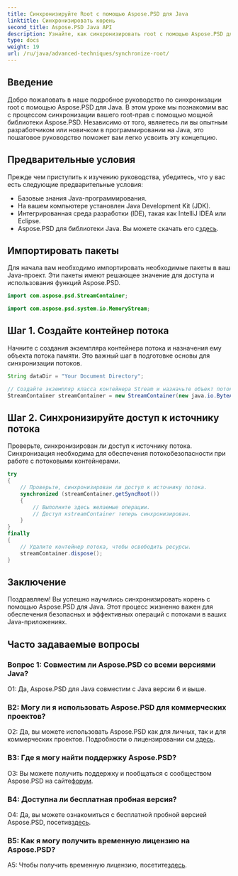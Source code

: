 ```yaml
---
title: Синхронизируйте Root с помощью Aspose.PSD для Java
linktitle: Синхронизировать корень
second_title: Aspose.PSD Java API
description: Узнайте, как синхронизировать root с помощью Aspose.PSD для Java. Следуйте нашему пошаговому руководству для эффективных операций с потоками Java.
type: docs
weight: 19
url: /ru/java/advanced-techniques/synchronize-root/
---
```

## Введение

Добро пожаловать в наше подробное руководство по синхронизации root с помощью Aspose.PSD для Java. В этом уроке мы познакомим вас с процессом синхронизации вашего root-прав с помощью мощной библиотеки Aspose.PSD. Независимо от того, являетесь ли вы опытным разработчиком или новичком в программировании на Java, это пошаговое руководство поможет вам легко усвоить эту концепцию.

## Предварительные условия

Прежде чем приступить к изучению руководства, убедитесь, что у вас есть следующие предварительные условия:

- Базовые знания Java-программирования.
- На вашем компьютере установлен Java Development Kit (JDK).
- Интегрированная среда разработки (IDE), такая как IntelliJ IDEA или Eclipse.
-  Aspose.PSD для библиотеки Java. Вы можете скачать его с[здесь](https://releases.aspose.com/psd/java/).

## Импортировать пакеты

Для начала вам необходимо импортировать необходимые пакеты в ваш Java-проект. Эти пакеты имеют решающее значение для доступа и использования функций Aspose.PSD.

```java
import com.aspose.psd.StreamContainer;

import com.aspose.psd.system.io.MemoryStream;
```

## Шаг 1. Создайте контейнер потока

Начните с создания экземпляра контейнера потока и назначения ему объекта потока памяти. Это важный шаг в подготовке основы для синхронизации потоков.

```java
String dataDir = "Your Document Directory";

// Создайте экземпляр класса контейнера Stream и назначьте объект потока памяти.
StreamContainer streamContainer = new StreamContainer(new java.io.ByteArrayInputStream(new byte[0]));
```

## Шаг 2. Синхронизируйте доступ к источнику потока

Проверьте, синхронизирован ли доступ к источнику потока. Синхронизация необходима для обеспечения потокобезопасности при работе с потоковыми контейнерами.

```java
try
{
    // Проверьте, синхронизирован ли доступ к источнику потока.
    synchronized (streamContainer.getSyncRoot())
    {
        // Выполните здесь желаемые операции.
        // Доступ кstreamContainer теперь синхронизирован.
    }
}
finally
{
    // Удалите контейнер потока, чтобы освободить ресурсы.
    streamContainer.dispose();
}
```

## Заключение

Поздравляем! Вы успешно научились синхронизировать корень с помощью Aspose.PSD для Java. Этот процесс жизненно важен для обеспечения безопасных и эффективных операций с потоками в ваших Java-приложениях.

## Часто задаваемые вопросы

### Вопрос 1: Совместим ли Aspose.PSD со всеми версиями Java?

О1: Да, Aspose.PSD для Java совместим с Java версии 6 и выше.

### В2: Могу ли я использовать Aspose.PSD для коммерческих проектов?

О2: Да, вы можете использовать Aspose.PSD как для личных, так и для коммерческих проектов. Подробности о лицензировании см.[здесь](https://purchase.aspose.com/buy).

### В3: Где я могу найти поддержку Aspose.PSD?

 О3: Вы можете получить поддержку и пообщаться с сообществом Aspose.PSD на сайте[форум](https://forum.aspose.com/c/psd/34).

### В4: Доступна ли бесплатная пробная версия?

 О4: Да, вы можете ознакомиться с бесплатной пробной версией Aspose.PSD, посетив[здесь](https://releases.aspose.com/).

### В5: Как я могу получить временную лицензию на Aspose.PSD?

 A5: Чтобы получить временную лицензию, посетите[здесь](https://purchase.aspose.com/temporary-license/).